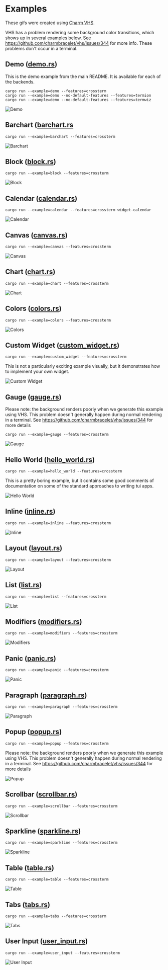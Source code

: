 # Examples

These gifs were created using [Charm VHS](https://github.com/charmbracelet/vhs).

VHS has a problem rendering some background color transitions, which shows up in several examples
below. See <https://github.com/charmbracelet/vhs/issues/344> for more info. These problems don't
occur in a terminal.

## Demo ([demo.rs](./demo/))

This is the demo example from the main README. It is available for each of the backends.

```shell
cargo run --example=demo --features=crossterm
cargo run --example=demo --no-default-features --features=termion
cargo run --example=demo --no-default-features --features=termwiz
```

![Demo][demo.gif]

## Barchart ([barchart.rs](./barchart.rs)

```shell
cargo run --example=barchart --features=crossterm
```

![Barchart][barchart.gif]

## Block ([block.rs](./block.rs))

```shell
cargo run --example=block --features=crossterm
```

![Block][block.gif]

## Calendar ([calendar.rs](./calendar.rs))

```shell
cargo run --example=calendar --features=crossterm widget-calendar
```

![Calendar][calendar.gif]

## Canvas ([canvas.rs](./canvas.rs))

```shell
cargo run --example=canvas --features=crossterm
```

![Canvas][canvas.gif]

## Chart ([chart.rs](./chart.rs))

```shell
cargo run --example=chart --features=crossterm
```

![Chart][chart.gif]

## Colors ([colors.rs](./colors.rs))

```shell
cargo run --example=colors --features=crossterm
```

![Colors][colors.gif]

## Custom Widget ([custom_widget.rs](./custom_widget.rs))

```shell
cargo run --example=custom_widget --features=crossterm
```

This is not a particularly exciting example visually, but it demonstrates how to implement your own widget.

![Custom Widget][custom_widget.gif]

## Gauge ([gauge.rs](./gauge.rs))

Please note: the background renders poorly when we generate this example using VHS.
This problem doesn't generally happen during normal rendering in a terminal.
See <https://github.com/charmbracelet/vhs/issues/344> for more details

```shell
cargo run --example=gauge --features=crossterm
```

![Gauge][gauge.gif]

## Hello World ([hello_world.rs](./hello_world.rs))

```shell
cargo run --example=hello_world --features=crossterm
```

This is a pretty boring example, but it contains some good comments of documentation on some of the
standard approaches to writing tui apps.

![Hello World][hello_world.gif]

## Inline ([inline.rs](./inline.rs))

```shell
cargo run --example=inline --features=crossterm
```

![Inline][inline.gif]

## Layout ([layout.rs](./layout.rs))

```shell
cargo run --example=layout --features=crossterm
```

![Layout][layout.gif]

## List ([list.rs](./list.rs))

```shell
cargo run --example=list --features=crossterm
```

![List][list.gif]

## Modifiers ([modifiers.rs](./modifiers.rs))

```shell
cargo run --example=modifiers --features=crossterm
```

![Modifiers][modifiers.gif]

## Panic ([panic.rs](./panic.rs))

```shell
cargo run --example=panic --features=crossterm
```

![Panic][panic.gif]

## Paragraph ([paragraph.rs](./paragraph.rs))

```shell
cargo run --example=paragraph --features=crossterm
```

![Paragraph][paragraph.gif]

## Popup ([popup.rs](./popup.rs))

```shell
cargo run --example=popup --features=crossterm
```

Please note: the background renders poorly when we generate this example using VHS.
This problem doesn't generally happen during normal rendering in a terminal.
See <https://github.com/charmbracelet/vhs/issues/344> for more details

![Popup][popup.gif]

## Scrollbar ([scrollbar.rs](./scrollbar.rs))

```shell
cargo run --example=scrollbar --features=crossterm
```

![Scrollbar][scrollbar.gif]

## Sparkline ([sparkline.rs](./sparkline.rs))

```shell
cargo run --example=sparkline --features=crossterm
```

![Sparkline][sparkline.gif]

## Table ([table.rs](./table.rs))

```shell
cargo run --example=table --features=crossterm
```

![Table][table.gif]

## Tabs ([tabs.rs](./tabs.rs))

```shell
cargo run --example=tabs --features=crossterm
```

![Tabs][tabs.gif]

## User Input ([user_input.rs](./user_input.rs))

```shell
cargo run --example=user_input --features=crossterm
```

![User Input][user_input.gif]

<!--
links to images to make it easier to update in bulk
These are generated with `vhs publish examples/xxx.gif`

To update these examples in bulk:
```shell
# build to ensure that running the examples doesn't have to wait so long
cargo build --examples --features=crossterm,all-widgets
for i in examples/*.tape
do
    echo -n "[${i:s:examples/:::s:.tape:.gif:}]: "
    vhs $i --publish --quiet
    # may need to adjust this depending on if you see rate limiting from VHS
    sleep 1
done
```
-->
[barchart.gif]: https://vhs.charm.sh/vhs-6ioxdeRBVkVpyXcjIEVaJU.gif
[block.gif]: https://vhs.charm.sh/vhs-1TyeDa5GN7kewhNjKxJ4Br.gif
[calendar.gif]: https://vhs.charm.sh/vhs-1dBcpMSSP80WkBgm4lBhNo.gif
[canvas.gif]: https://vhs.charm.sh/vhs-4zeWEPF6bLEFSHuJrvaHlN.gif
[chart.gif]: https://vhs.charm.sh/vhs-zRzsE2AwRixQhcWMTAeF1.gif
[colors.gif]: https://vhs.charm.sh/vhs-2ZCqYbTbXAaASncUeWkt1z.gif
[custom_widget.gif]: https://vhs.charm.sh/vhs-32mW1TpkrovTcm79QXmBSu.gif
[demo.gif]: https://vhs.charm.sh/vhs-tF0QbuPbtHgUeG0sTVgFr.gif
[gauge.gif]: https://vhs.charm.sh/vhs-2rvSeP5r4lRkGTzNCKpm9a.gif
[hello_world.gif]: https://vhs.charm.sh/vhs-3CKUwxFuQi8oKQMS5zkPfQ.gif
[inline.gif]: https://vhs.charm.sh/vhs-miRl1mosKFoJV7LjjvF4T.gif
[layout.gif]: https://vhs.charm.sh/vhs-1ZNoNLNlLtkJXpgg9nCV5e.gif
[list.gif]: https://vhs.charm.sh/vhs-4goo9reeUM9r0nYb54R7SP.gif
[modifiers.gif]: https://vhs.charm.sh/vhs-2ovGBz5l3tfRGdZ7FCw0am.gif
[panic.gif]: https://vhs.charm.sh/vhs-HrvKCHV4yeN69fb1EadTH.gif
[paragraph.gif]: https://vhs.charm.sh/vhs-2qIPDi79DUmtmeNDEeHVEF.gif
[popup.gif]: https://vhs.charm.sh/vhs-2QnC682AUeNYNXcjNlKTyp.gif
[scrollbar.gif]: https://vhs.charm.sh/vhs-2p13MMFreW7Gwt1xIonIWu.gif
[sparkline.gif]: https://vhs.charm.sh/vhs-4t59Vxw5Za33Rtvt9QrftA.gif
[table.gif]: https://vhs.charm.sh/vhs-6IrGHgT385DqA6xnwGF9oD.gif
[tabs.gif]: https://vhs.charm.sh/vhs-61WkbfhyDk0kbkjncErdHT.gif
[user_input.gif]: https://vhs.charm.sh/vhs-4fxUgkpEWcVyBRXuyYKODY.gif
